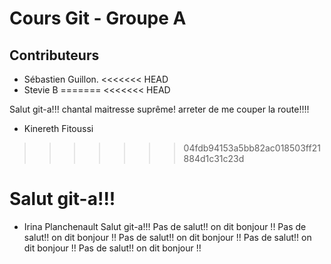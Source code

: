 # Cours Git - Groupe A

## Contributeurs

* Sébastien Guillon.
<<<<<<< HEAD
* Stevie B
=======
<<<<<<< HEAD


Salut git-a!!!
chantal maitresse suprême!
arreter de me couper la route!!!!


* Kinereth Fitoussi
>>>>>>> 04fdb94153a5bb82ac018503ff21884d1c31c23d

Salut git-a!!!
=======

* Irina Planchenault
Salut git-a!!! 
Pas de salut!! on dit bonjour !!
Pas de salut!! on dit bonjour !!
Pas de salut!! on dit bonjour !!
Pas de salut!! on dit bonjour !!
Pas de salut!! on dit bonjour !!



